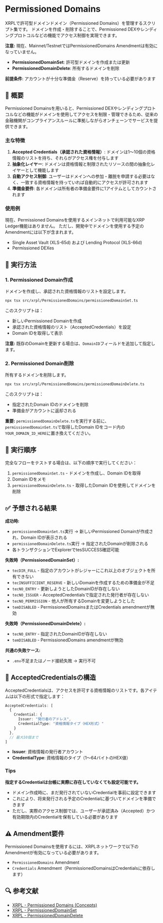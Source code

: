 # Permissioned Domains

XRPLで許可型ドメインドメイン（Permissioned Domains）を管理するスクリプト集です。
ドメインを作成・削除することで、Permissioned DEXやレンディングプロトコルなどの機能でアクセス制御を実現できます。

**注意:** 現在、Mainnet/TestnetではPermissionedDomains Amendmentは有効になっていません。

- **PermissionedDomainSet**: 許可型ドメインを作成または更新
- **PermissionedDomainDelete**: 所有するドメインを削除

**前提条件**: アカウントが十分な準備金（Reserve）を持っている必要があります

## 📖 概要

Permissioned Domainsを用いると、Permissioned DEXやレンディングプロトコルなどの機能がドメインを使用してアクセスを制限・管理できるため、従来の金融機関がコンプライアンスルールに準拠しながらオンチェーンでサービスを提供できます。

### 主な特徴

1. **Accepted Credentials（承認された資格情報）**: ドメインは1〜10個の資格情報のリストを持ち、それらがアクセス権を付与します
2. **抽象化レイヤー**: ドメインは資格情報と制限されたリソースの間の抽象化レイヤーとして機能します
3. **自動アクセス制御**: ユーザーはドメインへの参加・離脱を申請する必要はなく、一致する資格情報を持っていれば自動的にアクセスが許可されます
4. **準備金要件**: 各ドメインは所有者の準備金要件に1アイテムとしてカウントされます

### 使用例

現在、Permissioned Domainsを使用するメインネットで利用可能なXRP Ledger機能はありません。
ただし、開発中でドメインを使用する予定のAmendmentには以下が含まれます。

- Single Asset Vault (XLS-65d) および Lending Protocol (XLS-66d)
- Permissioned DEXes

## 🚀 実行方法

### 1. Permissioned Domain作成

ドメインを作成し、承認された資格情報のリストを設定します。

```bash
npx tsx src/xrpl/PermissionedDomains/permissionedDomainSet.ts
```

このスクリプトは：
- 新しいPermissioned Domainを作成
- 承認された資格情報のリスト（AcceptedCredentials）を設定
- Domain IDを取得して表示

**注意:** 既存のDomainを更新する場合は、`DomainID`フィールドを追加して指定します。

### 2. Permissioned Domain削除

所有するドメインを削除します。

```bash
npx tsx src/xrpl/PermissionedDomains/permissionedDomainDelete.ts
```

このスクリプトは：
- 指定されたDomain IDのドメインを削除
- 準備金がアカウントに返却される

**重要:** `permissionedDomainDelete.ts`を実行する前に、`permissionedDomainSet.ts`で取得したDomain IDをコード内の`YOUR_DOMAIN_ID_HERE`に置き換えてください。

## 🔄 実行順序

完全なフローをテストする場合は、以下の順序で実行してください：

1. `permissionedDomainSet.ts` - ドメインを作成し、Domain IDを取得
2. Domain IDをメモ
3. `permissionedDomainDelete.ts` - 取得したDomain IDを使用してドメインを削除

## ✅ 予想される結果

**成功時:**
- `permissionedDomainSet.ts`実行 → 新しいPermissioned Domainが作成され、Domain IDが表示される
- `permissionedDomainDelete.ts`実行 → 指定されたDomainが削除される
- 各トランザクションでExplorerでtesSUCCESS確認可能

**失敗時（PermissionedDomainSet）:**
- `tecDIR_FULL` - 指定のアカウントがレジャーにこれ以上のオブジェクトを所有できない
- `tecINSUFFICIENT_RESERVE` - 新しいDomainを作成するための準備金が不足
- `tecNO_ENTRY` - 更新しようとしたDomainIDが存在しない
- `tecNO_ISSUER` - AcceptedCredentialsで指定された発行者が存在しない
- `tecNO_PERMISSION` - 他人が所有するDomainを変更しようとした
- `temDISABLED` - PermissionedDomainsまたはCredentials amendmentが無効

**失敗時（PermissionedDomainDelete）:**
- `tecNO_ENTRY` - 指定されたDomainIDが存在しない
- `temDISABLED` - PermissionedDomains amendmentが無効

**共通の失敗ケース:**
- `.env`不足またはノード接続失敗 → 実行不可

## 📝 AcceptedCredentialsの構造

AcceptedCredentialsは、アクセスを許可する資格情報のリストです。各アイテムは以下の形式で指定します：

```typescript
AcceptedCredentials: [
  {
    Credential: {
      Issuer: "発行者のアドレス",
      CredentialType: "資格情報タイプ（HEX形式）"
    }
  },
  // 最大10個まで
]
```

- **Issuer**: 資格情報の発行者アカウント
- **CredentialType**: 資格情報のタイプ（1〜64バイトのHEX値）

### Tips

**指定するCredentialは台帳に実際に存在していなくても設定可能です。**

- ドメイン作成時に、まだ発行されていないCredentialを事前に設定できます
- これにより、将来発行される予定のCredentialに基づいてドメインを準備できます
- ただし、実際のアクセス制御では、ユーザーが承認済み（Accepted）かつ有効期限内のCredentialを保有している必要があります

## ⚠️ Amendment要件

Permissioned Domainsを使用するには、XRPLネットワークで以下のAmendmentが有効になっている必要があります。
- `PermissionedDomains` Amendment
- `Credentials` Amendment（PermissionedDomainsはCredentialsに依存します）

## 🔍 参考文献

- [XRPL - Permissioned Domains (Concepts)](https://xrpl.org/ja/docs/concepts/tokens/decentralized-exchange/permissioned-domains)
- [XRPL - PermissionedDomainSet](https://xrpl.org/ja/docs/references/protocol/transactions/types/permissioneddomainset)
- [XRPL - PermissionedDomainDelete](https://xrpl.org/ja/docs/references/protocol/transactions/types/permissioneddomaindelete)

